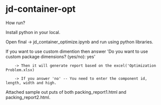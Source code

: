 # jd-container-opt

How run?

Install python in your local. 

Open final -> jd_container_optimize.ipynb and run using python libraries. 

 If you want to use custom dimention then answer 'Do you want to use custom package dimensions? (yes/no): yes'
 
        -> Then it will generate report based on the excel('Optimization Problem.xlsx)
        
        -> If you answer 'no' -- You need to enter the component id, length, width and high. 
		
Attached sample out puts of both packing_report1.html and packing_report2.html. 
	
